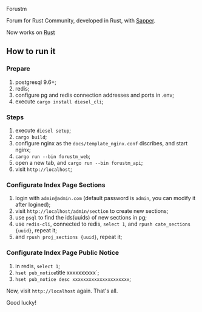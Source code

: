 Forustm

Forum for Rust Community, developed in Rust, with [Sapper](https://github.com/sappworks/sapper).

Now works on [Rust](CChttps://rust.cc)

## How to run it

### Prepare

1. postgresql 9.6+;
2. redis;
3. configure pg and redis connection addresses and ports in .env;
4. execute `cargo install diesel_cli`;

### Steps

1. execute `diesel setup`;
2. `cargo build`;
3. configure nginx as the `docs/template_nginx.conf` discribes, and start nginx;
4. `cargo run --bin forustm_web`;
5. open a new tab, and `cargo run --bin forustm_api`;
6. visit `http://localhost`;

### Configurate Index Page Sections

1. login with `admin@admin.com` (default password is `admin`, you can modify it after logined);
2. visit `http://localhost/admin/section` to create new sections;
3. use `psql` to find the ids(uuids) of new sections in pg;
4. use `redis-cli`, connected to redis, `select 1`, and `rpush cate_sections {uuid}`, repeat it;
4. and `rpush proj_sections {uuid}`, repeat it;

### Configurate Index Page Public Notice

1. in redis, `select 1`;
2. `hset pub_notice`title xxxxxxxxxx`;
3. `hset pub_notice desc xxxxxxxxxxxxxxxxxxxxx`;

Now, visit `http://localhost` again. That's all.

Good lucky!

